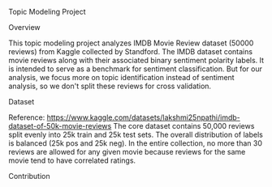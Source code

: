 Topic Modeling Project

Overview

This topic modeling project analyzes IMDB Movie Review dataset (50000 reviews) from Kaggle collected by Standford. 
The IMDB dataset contains movie reviews along with their associated binary sentiment polarity labels. 
It is intended to serve as a benchmark for sentiment classification. But for our analysis, we focus more on topic identification instead of sentiment analysis, so we don't split these reviews for cross validation.

Dataset

Reference: https://www.kaggle.com/datasets/lakshmi25npathi/imdb-dataset-of-50k-movie-reviews
The core dataset contains 50,000 reviews split evenly into 25k train and 25k test sets. The overall distribution of labels is balanced (25k
pos and 25k neg). In the entire collection, no more than 30 reviews are allowed for any given movie because reviews for the same movie tend to have correlated ratings.

Contribution






